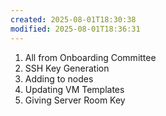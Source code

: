 ```yaml
---
created: 2025-08-01T18:30:38
modified: 2025-08-01T18:36:31
---
```

1. All from Onboarding Committee
2. SSH Key Generation
3. Adding to nodes
4. Updating VM Templates
5. Giving Server Room Key
